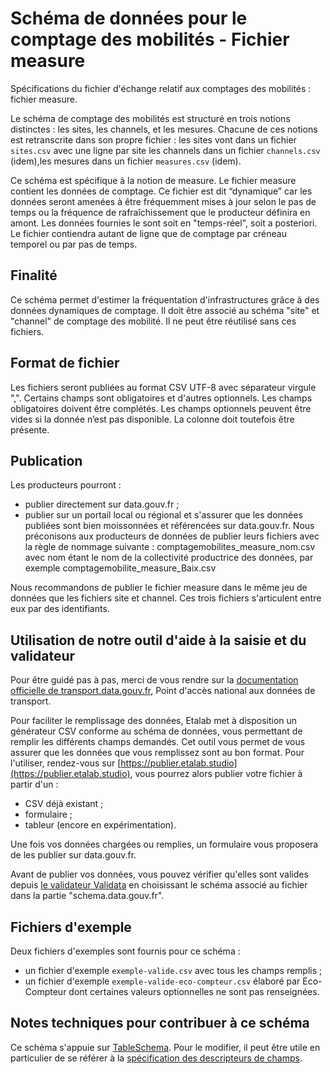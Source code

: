 # Schéma de données pour le comptage des mobilités - Fichier measure

Spécifications du fichier d'échange relatif aux comptages des mobilités : fichier measure.

Le schéma de comptage des mobilités est structuré en trois notions distinctes : les sites, les channels, et les mesures.
Chacune de ces notions est retranscrite dans son propre fichier :
les sites vont dans un fichier `sites.csv` avec une ligne par site les channels dans un fichier `channels.csv` (idem),les mesures dans un fichier `measures.csv` (idem).

Ce schéma est spécifique à la notion de measure.
Le fichier measure contient les données de comptage. Ce fichier est dit “dynamique” car les données seront amenées à être fréquemment mises à jour selon le pas de temps ou la fréquence de rafraîchissement que le producteur définira en amont.
Les données fournies le sont soit en "temps-réel", soit a posteriori.
Le fichier contiendra autant de ligne que de comptage par créneau temporel ou par pas de temps.

## Finalité

Ce schéma permet d'estimer la fréquentation d'infrastructures grâce à des données dynamiques de comptage.
Il doit être associé au schéma "site" et "channel" de comptage des mobilité. Il ne peut être réutilisé sans ces fichiers.

## Format de fichier

Les fichiers seront publiées au format CSV UTF-8 avec séparateur virgule ",". Certains champs sont obligatoires et d'autres optionnels. Les champs obligatoires doivent être complétés. Les champs optionnels peuvent être vides si la donnée n’est pas disponible. La colonne doit toutefois être présente.

## Publication

Les producteurs pourront :

- publier directement sur data.gouv.fr ;
- publier sur un portail local ou régional et s'assurer que les données publiées sont bien moissonnées et référencées sur data.gouv.fr.
Nous préconisons aux producteurs de données de publier leurs fichiers avec la règle de nommage suivante : comptagemobilites_measure_nom.csv avec nom étant le nom de la collectivité productrice des données, par exemple comptagemobilite_measure_Baix.csv

Nous recommandons de publier le fichier measure dans le même jeu de données que les fichiers site et channel. Ces trois fichiers s'articulent entre eux par des identifiants.

## Utilisation de notre outil d'aide à la saisie et du validateur

Pour être guidé pas à pas, merci de vous rendre sur la [documentation officielle de transport.data.gouv.fr](https://doc.transport.data.gouv.fr/producteurs/comptage-des-mobilites), Point d'accès national aux données de transport.

Pour faciliter le remplissage des données, Etalab met à disposition un générateur CSV conforme au schéma de données, vous permettant de remplir les différents champs demandés. Cet outil vous permet de vous assurer que les données que vous remplissez sont au bon format. Pour l'utiliser, rendez-vous sur [https://publier.etalab.studio](https://publier.etalab.studio), vous pourrez alors publier votre fichier à partir d'un :

- CSV déjà existant ;
- formulaire ;
- tableur (encore en expérimentation).

Une fois vos données chargées ou remplies, un formulaire vous proposera de les publier sur data.gouv.fr.

Avant de publier vos données, vous pouvez vérifier qu'elles sont valides depuis [le validateur Validata](https://validata.fr/) en choisissant le schéma associé au fichier dans la partie "schema.data.gouv.fr".

## Fichiers d'exemple
Deux fichiers d'exemples sont fournis pour ce schéma :

- un fichier d'exemple `exemple-valide.csv` avec tous les champs remplis ;
- un fichier d'exemple `exemple-valide-eco-compteur.csv` élaboré par Eco-Compteur dont certaines valeurs optionnelles ne sont pas renseignées.

## Notes techniques pour contribuer à ce schéma

Ce schéma s'appuie sur [TableSchema](https://specs.frictionlessdata.io/table-schema/). Pour le modifier, il peut être utile en particulier de se référer à la [spécification des descripteurs de champs](https://specs.frictionlessdata.io/table-schema/#field-descriptors).
